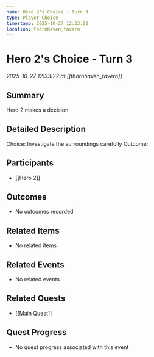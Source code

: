 ```yaml
---
name: Hero 2's Choice - Turn 3
type: Player Choice
timestamp: 2025-10-27 12:33:22
location: thornhaven_tavern
---
```


# Hero 2's Choice - Turn 3

*2025-10-27 12:33:22 at [[thornhaven_tavern]]*

## Summary
Hero 2 makes a decision

## Detailed Description
Choice: Investigate the surroundings carefully
Outcome: 

## Participants
- [[Hero 2]]

## Outcomes
- No outcomes recorded

## Related Items
- No related items

## Related Events
- No related events

## Related Quests
- [[Main Quest]]

## Quest Progress
- No quest progress associated with this event
